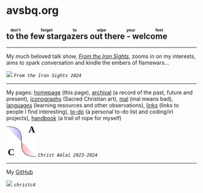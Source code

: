 <title>Christ Amlai</title>

<style>body { background: url(.pix/audrey.webp) no-repeat top left !important; }</style>

# avsbq.org 

## <ruby>to the few stargazers out there - welcome<rp>(</rp><rt>don't forget to wipe your feet</rt><rp>)</rp> </ruby>

<hr>

My much beloved talk show, [_From the Iron Sights_](http://talk.avsbq.org), zooms in on my interests, aims to spark conversation and kindle the embers of flamewars... 

<img src=".pix/ftis.avif" style="width: 80px; height: auto;"> *`From the Iron Sights 2024`*

<hr>

My pages: [homepage](http://avsbq.org) (this page), [archival](http://archive.avsbq.org) (a record of the past, future and present), [iconography](http://icons.avsbq.org) (Sacred Christian art), [mal](http://mal.avsbq.org) (mal means bad), [languages](http://language.avsbq.org) (learning resources and other observations), [links](http://links.avsbq.org) (links to people I find interesting), [to-do](http://to-do.avsbq.org) (a personal to-do list and coding/irl projects), [handbook](http://handbook.avsbq.org) (a trail of rope for myself)

<img src=".pix/a.svg" style="width: 80px; height: auto;"> *`Christ Amlai 2023-2024`*

<hr>

My [GitHub](https://github.com/christc4)

<img src=".pix/octo.avif" style="width: 80px; height: auto;"> *`christc4`*
